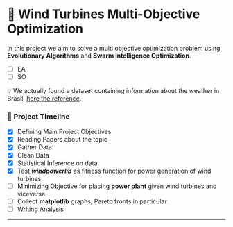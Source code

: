 # 🎏 Wind Turbines Multi-Objective Optimization
In this project we aim to solve a multi objective optimization problem using **Evolutionary Algorithms** and **Swarm Intelligence Optimization**.
- [ ] EA
- [ ] SO

💡 We actually found a dataset containing information about the weather in Brasil, [here the reference](https://www.kaggle.com/PROPPG-PPG/hourly-weather-surface-brazil-southeast-region).

### 🚀 Project Timeline
- [x] Defining Main Project Objectives
- [x] Reading Papers about the topic
- [x] Gather Data
- [x] Clean Data
- [x] Statistical Inference on data
- [x] Test [***windpowerlib***](https://github.com/wind-python/windpowerlib) as fitness function for power generation of wind turbines
- [ ] Minimizing Objective for placing **power plant** given wind turbines and viceversa
- [ ] Collect **matplotlib** graphs, Pareto fronts in particular
- [ ] Writing Analysis

___
